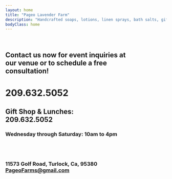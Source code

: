 ```yaml
---
layout: home
title: "Pageo Lavender Farm"
description: "Handcrafted soaps, lotions, linen sprays, bath salts, gift boxes, baskets and other unique items."
bodyClass: home
---
```

<br>

## Contact us now for event inquiries at<br>our venue or to schedule a free<br>consultation!
# 209.632.5052
## Gift Shop & Lunches:<br>209.632.5052

### Wednesday through Saturday: **10am to 4pm**
<br><br>
 
### 11573 Golf Road, Turlock, Ca, 95380<br>PageoFarms@gmail.com

## <br>
